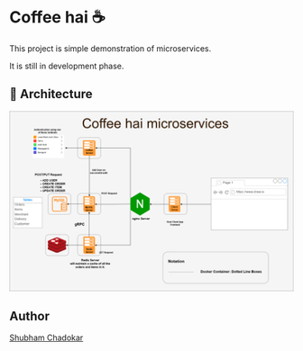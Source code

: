 # Coffee hai :coffee:

This project is simple demonstration of microservices.

It is still in development phase.

## :rocket: Architecture

<img src="./images/coffee-hai-arch.png"/>

## Author

[Shubham Chadokar](https://schadokar.netlify.com)
